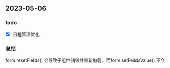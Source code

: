 ## 2023-05-06 

### todo
- [x] 日程管理优化

### 总结

form.resetFields() 会导致子组件销毁并重新加载，而form.setFeildsValue() 不会